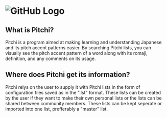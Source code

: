 
# ![GitHub Logo](/images/pitch-banner.png)

## What is Pitchi?
Pitchi is a program aimed at making learning and understanding Japanese and its pitch accent patterns easier. By searching Pitchi lists, you can visually see the pitch accent pattern of a word along with its romaji, definition, and any comments on its usage.

## Where does Pitchi get its information?
Pitchi relys on the user to supply it with Pitchi lists in the form of configuration files saved as in the ".lst" format. These lists can be created by the user if they want to make their own personal lists or the lists can be shared between community members. These lists can be kept seperate or imported into one list, prefferably a "master" list.
